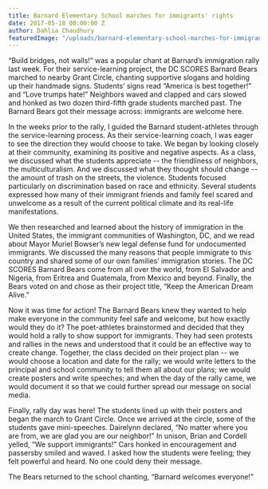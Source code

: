 ```yaml
---
title: Barnard Elementary School marches for immigrants' rights
date: 2017-05-18 00:00:00 Z
author: Dahlia Chaudhury
featuredImage: "/uploads/barnard-elementary-school-marches-for-immigrants-rights.jpg"
---
```


“Build bridges, not walls!” was a popular chant at Barnard’s immigration rally last week. For their service-learning project, the DC SCORES Barnard Bears marched to nearby Grant Circle, chanting supportive slogans and holding up their handmade signs. Students’ signs read “America is best together!” and “Love trumps hate!” Neighbors waved and clapped and cars slowed and honked as two dozen third-fifth grade students marched past. The Barnard Bears got their message across: immigrants are welcome here.


In the weeks prior to the rally, I guided the Barnard student-athletes through the service-learning process. As their service-learning coach, I was eager to see the direction they would choose to take. We began by looking closely at their community, examining its positive and negative aspects. As a class, we discussed what the students appreciate -- the friendliness of neighbors, the multiculturalism. And we discussed what they thought should change -- the amount of trash on the streets, the violence. Students focused particularly on discrimination based on race and ethnicity. Several students expressed how many of their immigrant friends and family feel scared and unwelcome as a result of the current political climate and its real-life manifestations.

We then researched and learned about the history of immigration in the United States, the immigrant communities of Washington, DC, and we read about Mayor Muriel Bowser’s new legal defense fund for undocumented immigrants. We discussed the many reasons that people immigrate to this country and shared some of our own families’ immigration stories. The DC SCORES Barnard Bears come from all over the world, from El Salvador and Nigeria, from Eritrea and Guatemala, from Mexico and beyond. Finally, the Bears voted on and chose as their project title, “Keep the American Dream Alive.”

Now it was time for action! The Barnard Bears knew they wanted to help make everyone in the community feel safe and welcome, but how exactly would they do it? The poet-athletes brainstormed and decided that they would hold a rally to show support for immigrants. They had seen protests and rallies in the news and understood that it could be an effective way to create change. Together, the class decided on their project plan -- we would choose a location and date for the rally; we would write letters to the principal and school community to tell them all about our plans; we would create posters and write speeches; and when the day of the rally came, we would document it so that we could further spread our message on social media.

Finally, rally day was here! The students lined up with their posters and began the march to Grant Circle. Once we arrived at the circle, some of the students gave mini-speeches. Dairelynn declared, “No matter where you are from, we are glad you are our neighbor!” In unison, Brian and Cordell yelled, “We support immigrants!” Cars honked in encouragement and passersby smiled and waved. I asked how the students were feeling; they felt powerful and heard. No one could deny their message.

The Bears returned to the school chanting, “Barnard welcomes everyone!”
